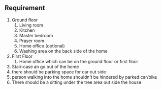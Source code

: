 
## Requirement

1. Ground floor
	1. Living room
	2. Kitchen
	3. Master bedroom
	4. Prayer room
	5. Home office (optional)
	6. Washing area on the back side of the home
2. First Floor
	1. Home office which can be on the ground floor or first floor 
3. Stair-case an go out of the home
4. there should be parking space for car out side
5. person walking into the home shouldn't be hindered by parked car/bike
6. There should be a sitting under the tree area out side the house